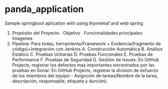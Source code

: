# panda_application
Sample springboot aplication with using thymeleaf and web spring

1. Propósito del Proyecto
   . Objetivo
   . Funcionalidades principales: Imagenes
2. Pipeline: Para todas, herramienta/Framework + Evidencia(fragmento de código)+Integración con Jenkins
   A. Construcción Automática
   B. Análisis Estático
   C. Pruebas Unitarias
   D. Pruebas Funcionales
   E. Pruebas de Performance
   F. Pruebas de Seguridad
   G. Gestión de Issues: En GitHub Projects, registrar los defectos mas importantes encontrados por las pruebas en Sonar.       En GitHub Projects, registrar la división de esfuerzo de los miembros del equipo - Asignción de tareas(Nombre de la       tarea, descripción, responsable, etiqueta y durción).
